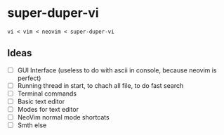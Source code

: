 # super-duper-vi
```vi < vim < neovim < super-duper-vi```

## Ideas
- [ ] GUI Interface (useless to do with ascii in console, because neovim is perfect)
- [ ] Running thread in start, to chach all file, to do fast search
- [ ] Terminal commands
- [ ] Basic text editor
- [ ] Modes for text editor
- [ ] NeoVim normal mode shortcats
- [ ] Smth else
